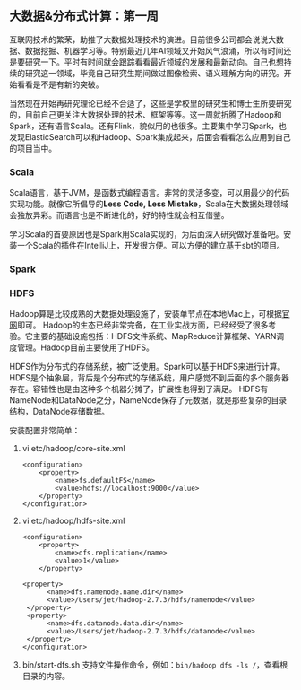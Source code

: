 
## 大数据&分布式计算：第一周
互联网技术的繁荣，助推了大数据处理技术的演进。目前很多公司都会说说大数据、数据挖掘、机器学习等。特别最近几年AI领域又开始风气浪涌，所以有时间还是要研究一下。平时有时间就会跟踪看看最近领域的发展和最新动向。自己也想持续的研究这一领域，毕竟自己研究生期间做过图像检索、语义理解方向的研究。开始看看是不是有新的突破。

当然现在开始再研究理论已经不合适了，这些是学校里的研究生和博士生所要研究的，目前自己更关注大数据处理的技术、框架等等。这一周就折腾了Hadoop和Spark，还有语言Scala。还有Flink，貌似用的也很多。主要集中学习Spark，也发现ElasticSearch可以和Hadoop、Spark集成起来，后面会看看怎么应用到自己的项目当中。

### Scala
Scala语言，基于JVM，是函数式编程语言。非常的灵活多变，可以用最少的代码实现功能。就像它所倡导的**Less Code, Less Mistake**，Scala在大数据处理领域会独放异彩。而语言也是不断进化的，好的特性就会相互借鉴。

学习Scala的首要原因也是Spark用Scala实现的，为后面深入研究做好准备吧。安装一个Scala的插件在IntelliJ上，开发很方便。可以方便的建立基于sbt的项目。

### Spark


### HDFS
Hadoop算是比较成熟的大数据处理设施了，安装单节点在本地Mac上，可根据[官网](https://hadoop.apache.org/docs/stable/hadoop-project-dist/hadoop-common/SingleCluster.html)即可。
Hadoop的生态已经非常完备，在工业实战方面，已经经受了很多考验。它主要的基础设施包括：HDFS文件系统、MapReduce计算框架、YARN调度管理。Hadoop目前主要使用了HDFS。

HDFS作为分布式的存储系统，被广泛使用。Spark可以基于HDFS来进行计算。HDFS是个抽象层，背后是个分布式的存储系统，用户感觉不到后面的多个服务器存在。容错性也是由这种多个机器分摊了，扩展性也得到了满足。
HDFS有NameNode和DataNode之分，NameNode保存了元数据，就是那些复杂的目录结构，DataNode存储数据。


安装配置非常简单：

1.  vi etc/hadoop/core-site.xml 
    ```
    <configuration>
        <property>
            <name>fs.defaultFS</name>
            <value>hdfs://localhost:9000</value>
        </property>
    </configuration>
    ```
2.  vi etc/hadoop/hdfs-site.xml 
    ```
    <configuration>
        <property>
            <name>dfs.replication</name>
            <value>1</value>
        </property>
    
    <property>
          <name>dfs.namenode.name.dir</name>
          <value>/Users/jet/hadoop-2.7.3/hdfs/namenode</value>
     </property>
     <property>
          <name>dfs.datanode.data.dir</name>
          <value>/Users/jet/hadoop-2.7.3/hdfs/datanode</value>
     </property>
    </configuration>
    ```
3. bin/start-dfs.sh
支持文件操作命令，例如：```bin/hadoop dfs -ls /```，查看根目录的内容。